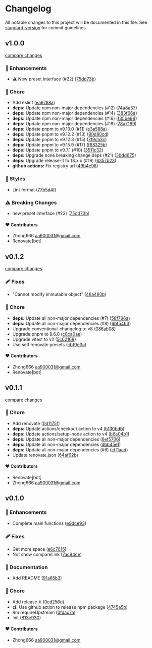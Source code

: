 # Changelog

All notable changes to this project will be documented in this file. See [standard-version](https://github.com/conventional-changelog/standard-version) for commit guidelines.


## v1.0.0

[compare changes](https://github.com/aa900031/conventional-changelog-unjs/compare/v0.1.2...v1.0.0)

### 🚀 Enhancements

-  ⚠️ New preset interface (#22) ([75dd73b](https://github.com/aa900031/conventional-changelog-unjs/commit/75dd73b40dd76a47a0178f8776fc5157596ba147))

### 🏡 Chore

-  Add eslint ([ea9788a](https://github.com/aa900031/conventional-changelog-unjs/commit/ea9788a9f2fbb521205ff5b01d50b5958b15d91e))
-  **deps:** Update npm non-major dependencies (#12) ([74a8a37](https://github.com/aa900031/conventional-changelog-unjs/commit/74a8a37811224bc661c8229efdd057dfc2a8aca0))
-  **deps:** Update npm non-major dependencies (#14) ([383f66a](https://github.com/aa900031/conventional-changelog-unjs/commit/383f66a5746ee982803a49865b8df2dd05a652b0))
-  **deps:** Update npm non-major dependencies (#16) ([f35be94](https://github.com/aa900031/conventional-changelog-unjs/commit/f35be9442b5071302802dc2c60da1034c5b01490))
-  **deps:** Update npm non-major dependencies (#18) ([78a7169](https://github.com/aa900031/conventional-changelog-unjs/commit/78a71693bd78cc9040efacca65467f7e58630c18))
-  **deps:** Update pnpm to v9.10.0 (#11) ([e3a588a](https://github.com/aa900031/conventional-changelog-unjs/commit/e3a588a8a7e0b10c4bf749e1630218c7e3d8d8e1))
-  **deps:** Update pnpm to v9.12.2 (#13) ([80d80cd](https://github.com/aa900031/conventional-changelog-unjs/commit/80d80cdd852e3de1c6eb35b68a835015a5d1fc9c))
-  **deps:** Update pnpm to v9.12.3 (#15) ([7f9cb3c](https://github.com/aa900031/conventional-changelog-unjs/commit/7f9cb3ce7e400aec7be4667957e0aebecdb35295))
-  **deps:** Update pnpm to v9.15.9 (#17) ([f98325b](https://github.com/aa900031/conventional-changelog-unjs/commit/f98325bfbcbdb98993618e0c6f2a8a25f55067a3))
-  **deps:** Update pnpm to v9.7.1 (#10) ([3511c32](https://github.com/aa900031/conventional-changelog-unjs/commit/3511c320dc625300a52b7b859bddc9b8628e4359))
-  **deps:** Upgrade none breaking change deps (#21) ([3bdd675](https://github.com/aa900031/conventional-changelog-unjs/commit/3bdd675cce5b63f047a903dbd6c806d827e538ca))
-  **deps:** Upgrade release-it to 18.x.x (#19) ([6357b23](https://github.com/aa900031/conventional-changelog-unjs/commit/6357b23499eef495180f6de2672c1cddbc2b2314))
-  **github actions:** Fix registry url ([49b4e98](https://github.com/aa900031/conventional-changelog-unjs/commit/49b4e98e90c9a690212340d6b5b1899af7a90140))

### 🎨 Styles

-  Lint format ([77b5d4f](https://github.com/aa900031/conventional-changelog-unjs/commit/77b5d4fea1cd0f0e7c0021d4be7ee4a8ebd8a788))


### ⚠️ Breaking Changes

-  new preset interface (#22) ([75dd73b](https://github.com/aa900031/conventional-changelog-unjs/commit/75dd73b40dd76a47a0178f8776fc5157596ba147))

#### ❤️ Contributors

- Zhong666 <aa900031@gmail.com>
- Renovate[bot]

## v0.1.2

[compare changes](https://github.com/aa900031/conventional-changelog-unjs/compare/v0.1.1...v0.1.2)

### 🩹 Fixes

-  "Cannot modify immutable object" ([48a490b](https://github.com/aa900031/conventional-changelog-unjs/commit/48a490b3aa529b34e9938ace0d1390f27c1fa558))

### 🏡 Chore

-  **deps:** Update all non-major dependencies (#7) ([58f796a](https://github.com/aa900031/conventional-changelog-unjs/commit/58f796aad61f99c8e4ecfcc3bd4b359263a5d443))
-  **deps:** Update all non-major dependencies (#8) ([6bf5463](https://github.com/aa900031/conventional-changelog-unjs/commit/6bf546374e56515b240e037b24cba878aaf5f7a2))
-  Upgrade conventional-changelog to v8 ([086ab08](https://github.com/aa900031/conventional-changelog-unjs/commit/086ab08e6afed6df8496c7e90d0d583c618b46f7))
-  Upgrade pnpm to 9.6.0 ([c8ca0ae](https://github.com/aa900031/conventional-changelog-unjs/commit/c8ca0ae47dfda43f1c0539c2c4fe82765f7838cf))
-  Upgrade vitest to v2 ([5c62168](https://github.com/aa900031/conventional-changelog-unjs/commit/5c62168d0cffd07f7fac59133a4370086cb518e5))
-  Use self renovate presets ([cbf0e3a](https://github.com/aa900031/conventional-changelog-unjs/commit/cbf0e3aecfa3b359bbb1c8207fd24c85781e3d8e))



#### ❤️ Contributors

- Zhong666 <aa900031@gmail.com>
- Renovate[bot]

## v0.1.1

[compare changes](https://github.com/aa900031/conventional-changelog-unjs/compare/v0.1.0...v0.1.1)

### 🏡 Chore

-  Add renovate ([0d1175f](https://github.com/aa900031/conventional-changelog-unjs/commit/0d1175fd8bf8a13550305e207db78be03b29f40f))
-  **deps:** Update actions/checkout action to v4 ([b130bdb](https://github.com/aa900031/conventional-changelog-unjs/commit/b130bdb3927d3b3ed9c8b606d5121301ee6d69f2))
-  **deps:** Update actions/setup-node action to v4 ([b6a04b1](https://github.com/aa900031/conventional-changelog-unjs/commit/b6a04b16a58a193f6cd5d9915f6b2988ea56c158))
-  **deps:** Update all non-major dependencies ([6ef5706](https://github.com/aa900031/conventional-changelog-unjs/commit/6ef5706aaee7a3f11fae63760846f4cdba6fa061))
-  **deps:** Update all non-major dependencies ([dbb45e1](https://github.com/aa900031/conventional-changelog-unjs/commit/dbb45e1cea15cf2f763536335268285bfa053fe6))
-  **deps:** Update all non-major dependencies (#6) ([cff1aad](https://github.com/aa900031/conventional-changelog-unjs/commit/cff1aad4d6b1f9efe06905953d907f2c8605dd9e))
-  Update renovate.json ([64af62b](https://github.com/aa900031/conventional-changelog-unjs/commit/64af62b2d4ec60c9026c0d75b10a8d8d39013c8c))



#### ❤️ Contributors

- Renovate[bot] 
- Zhong666 <aa900031@gmail.com>

## v0.1.0



### 🚀 Enhancements

-  Complete main functions ([e9dce93](https://github.com/aa900031/conventional-changelog-unjs/commit/e9dce934632a50e97169c2cbfaf0250dff48b941))

### 🩹 Fixes

-  Get more space ([e6c7615](https://github.com/aa900031/conventional-changelog-unjs/commit/e6c7615e970dfcc0cec517d473ac36867b9ab237))
-  Not show compareLink ([7ac94ce](https://github.com/aa900031/conventional-changelog-unjs/commit/7ac94ce983434e97c0053b7a1c1c44f3630fbcf2))

### 📖 Documentation

-  Add README ([91a65b3](https://github.com/aa900031/conventional-changelog-unjs/commit/91a65b3635e4593ee3c281c01275b3d280742595))

### 🏡 Chore

-  Add release-it ([0cd256d](https://github.com/aa900031/conventional-changelog-unjs/commit/0cd256dfb7fe2155d46c601226f7b22fceea9b9f))
-  **ci:** Use github action to release npm package ([4745a5b](https://github.com/aa900031/conventional-changelog-unjs/commit/4745a5b734841c184050573a548f270ee90130a3))
-  Rm requireUpstream ([0fdac7a](https://github.com/aa900031/conventional-changelog-unjs/commit/0fdac7a3f693dfe7db9f5f6dc13e11c1310534fb))
-  Init ([813c930](https://github.com/aa900031/conventional-changelog-unjs/commit/813c93021fceb1bfbc8c59e837622aa5eb67a767))



#### ❤️ Contributors

- Zhong666 <aa900031@gmail.com>
